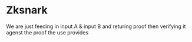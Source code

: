 # Zksnark
We are just feeding in input A &amp; input B and returing proof then verifying it agenst the proof the use provides
